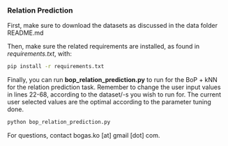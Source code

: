### Relation Prediction 

First, make sure to download the datasets as discussed in the data folder README.md

Then, make sure the related requirements are installed, as found in *requirements.txt*, with:

```cmd
pip install -r requirements.txt
```

Finally, you can run **bop_relation_prediction.py** to run for the BoP + kNN for the relation prediction task. 
Remember to change the user input values in lines 22-68, according to the dataset/-s you wish to run for.
The current user selected values are the optimal according to the parameter tuning done.

```cmd
python bop_relation_prediction.py
```

For questions, contact bogas.ko [at] gmail [dot] com.
